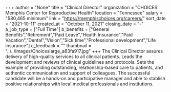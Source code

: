 +++
author = "None"
title = "Clinical Director"
organization = "CHOICES: Memphis Center for Reproductive Health"
location = "Tennessee"
salary = "$80,465 minimum"
link = "https://memphischoices.org/careers/"
sort_date = "2021-10-11"
created_at = "October 11, 2021"
closing_date = "-"
a_job_type = ["Full Time"]
b_benefits = ["General Benefits","Retirement","Paid Leave","Health Insurance","Paid Vacation","Dental","Vision","Sick time","Professional development","Life insurance"]
c_feedback = ""
thumbnail = "../../images/Choiceslarge_a83fa917.jpg"
+++
The Clinical Director assures delivery of high-quality services to all clinical patients.  Leads the development and reviews of clinical guidelines and protocols.  Sets the example of providing outstanding, relationship-based care to patients, and authentic communication and support of colleagues. The successful candidate will be a hands-on and participative manager and able to stablish positive relationships with local medical professionals and institutions.